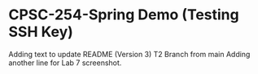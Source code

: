 # CPSC-254-Spring Demo (Testing SSH Key)
Adding text to update README (Version 3)
T2 Branch from main
Adding another line for Lab 7 screenshot.
